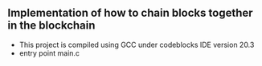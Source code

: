 ## Implementation of how to chain blocks together in the blockchain

- This project is compiled using GCC under codeblocks IDE version 20.3
- entry point main.c
